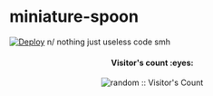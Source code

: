 # miniature-spoon
[![Deploy](https://www.herokucdn.com/deploy/button.svg)](https://heroku.com/deploy?template=https://github.com/volas171/miniature-spoon)
n/
nothing just useless code
smh

<h4 align="center">Visitor's count :eyes:</h4>
<p align="center"><img src="https://profile-counter.glitch.me/%7Bnoy%7D/count.svg" alt="random :: Visitor's Count" /></p>

</div>

